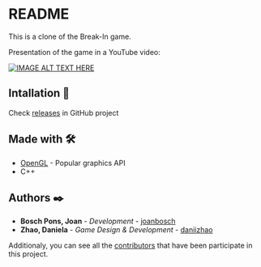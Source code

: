 # README #

This is a clone of the Break-In game.

Presentation of the game in a YouTube video:

[![IMAGE ALT TEXT HERE](https://img.youtube.com/vi/0BtZWmPCz8Y/0.jpg)](https://www.youtube.com/watch?v=0BtZWmPCz8Y)

## Intallation 🔧

Check [releases](https://github.com/joanbosch/Break-In/releases/tag/V1) in GitHub project

## Made with 🛠️
* [OpenGL](https://www.opengl.org/) - Popular graphics API
* C++

## Authors ✒️

* **Bosch Pons, Joan** - *Development* - [joanbosch](https://github.com/joanbosch)
* **Zhao, Daniela** - *Game Design & Development* - [daniizhao](https://github.com/daniizhao)

Additionaly, you can see all the [contributors](https://github.com/joanbosch/QOMP/contributors) that have been participate in this project.

